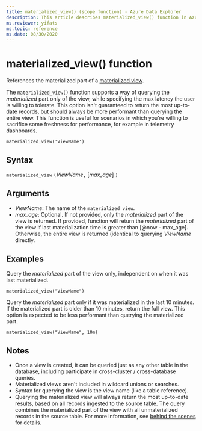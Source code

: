 ```yaml
---
title: materialized_view() (scope function) - Azure Data Explorer
description: This article describes materialized_view() function in Azure Data Explorer.
ms.reviewer: yifats
ms.topic: reference
ms.date: 08/30/2020
---
```


# materialized_view() function

References the materialized part of a [materialized view](../management/materialized-views/materialized-view-overview.md). 

The `materialized_view()` function supports a way of querying the *materialized* part only of the view, while specifying the max latency the user is willing to tolerate. This option isn't guaranteed to return the most up-to-date records, but should always be more performant than querying the entire view. This function is useful for scenarios in which you're willing to sacrifice some freshness for performance, for example in telemetry dashboards.

<!--- csl --->
```kusto
materialized_view('ViewName')
```

## Syntax

`materialized_view` `(`*ViewName*`,` [*max_age*] `)`

## Arguments

* *ViewName*: The name of the `materialized view`.
* *max_age*: Optional. If not provided, only the *materialized* part of the view is returned. If provided, function will return the 
_materialized_ part of the view if last materialization time is greater than [@now -  max_age]. Otherwise, the entire view is returned (identical 
to querying *ViewName* directly. 

## Examples

Query the *materialized* part of the view only, independent on when it was last materialized.

<!-- csl -->
```kusto
materialized_view("ViewName")
```

Query the *materialized* part only if it was materialized in the last 10 minutes. If the materialized part is older than 10 minutes, return the full view. This option is expected to be less performant than querying the materialized part.

<!-- csl -->
```kusto
materialized_view("ViewName", 10m)
```

## Notes

* Once a view is created, it can be queried just as any other table in the database, including participate in cross-cluster / cross-database queries.
* Materialized views aren't included in wildcard unions or searches.
* Syntax for querying the view is the view name (like a table reference).
* Querying the materialized view will always return the most up-to-date results, based on all records ingested to the source table. The query combines the materialized part of the view with all unmaterialized records in the source table. For more information, see [behind the scenes](../management/materialized-views/materialized-view-overview.md#how-materialized-views-work) for details.
